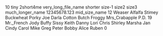 10
tiny
2short4me
very_long_file_name
shorter
size-1
size2
size3
much_longer_name
12345678.123
mid_size_name
12
Weaser
Alfalfa
Stimey
Buckwheat
Porky
Joe
Darla
Cotton
Butch
Froggy
Mrs_Crabapple
P.D.
19
Mr._French
Jody
Buffy
Sissy
Keith
Danny
Lori
Chris
Shirley
Marsha
Jan
Cindy
Carol
Mike
Greg
Peter
Bobby
Alice
Ruben
0